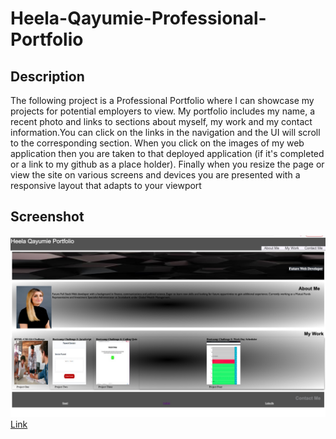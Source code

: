 # Heela-Qayumie-Professional-Portfolio
## Description

The following project is a Professional Portfolio where I can showcase my projects for potential employers to view. My portfolio includes my name, a recent photo and links to sections about myself, my work and my contact information.You can click on the links in the navigation and the UI will scroll to the corresponding section. When you click on the images of my web application then you are taken to that deployed application (if it's completed or a link to my github as a place holder). Finally when you resize the page or view the site on various screens and devices you are presented with a responsive layout that adapts to your viewport

## Screenshot
![Screenshot](/images/41EA8D5A-53F8-4FD0-895C-1317FAB747A6.jpeg)
<a href="https://hqayumie.github.io/Heela-Qayumie-Portfolio/" target="_blank">Link</a>

